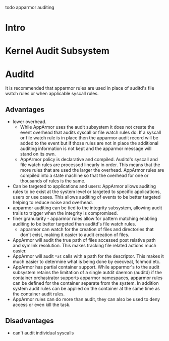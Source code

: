todo apparmor auditing

# Intro

# Kernel Audit Subsystem

# Auditd

It is recommended that apparmor rules are used in place of auditd's file watch rules or when applicable syscall rules.

## Advantages

* lower overhead.
  * While AppArmor uses the audit subsystem it does not create the event overhead that audits syscall or file watch rules do. If a syscall or file watch rule is in place then the apparmor audit record will be added to the event but if those rules are not in place the additional auditing information is not kept and the apparmor message will stand on its own.
  * AppArmor policy is declarative and compiled. Auditd's syscall and file watch rules are processed linearly in order. This means that the more rules that are used the larger the overhead. AppArmor rules are compiled into a state machine so that the overhead for one or thousands of rules is the same.
* Can be targeted to applications and users: AppArmor allows auditing rules to be exist at the system level or targeted to specific applications, users or use cases. This allows auditing of events to be better targeted helping to reduce noise and overhead.
* apparmor auditing can be tied to the integrity subsystem, allowing audit trails to trigger when the integrity is compromised.
* finer granularity - apparmor rules allow for pattern matching enabling auditing to be better targeted than auditd's file watch rules.
  * apparmor can watch for the creation of files and directories that don't exist, making it easier to audit creation of files.
* AppArmor will audit the true path of files accessed post relative path and symlink resolution. This makes tracking file related actions much easier.
* AppArmor will audit ```*at``` calls with a path for the descriptor. This makes it much easier to determine what is being done by execveat, fchmod etc.
* AppArmor has partial container support. While apparmor's to the audit subsystem retains the limitation of a single autdit daemon (auditd) if the container orchastrator supports apparmor namespaces, apparmor rules can be defined for the container separate from the system. In addition system audit rules can be applied on the container at the same time as the container audit rules.
* AppArmor rules can do more than audit, they can also be used to deny access or even kill the task.

## Disadvantages
* can't audit individual syscalls
